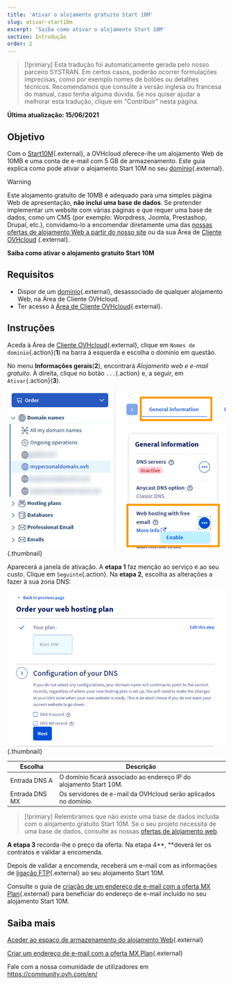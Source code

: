 ```yaml
---
title: 'Ativar o alojamento gratuito Start 10M'
slug: ativar-start10m
excerpt: 'Saiba como ativar o alojamento Start 10M'
section: Introdução
order: 2
---
```


> [!primary]
> Esta tradução foi automaticamente gerada pelo nosso parceiro SYSTRAN. Em certos casos, poderão ocorrer formulações imprecisas, como por exemplo nomes de botões ou detalhes técnicos. Recomendamos que consulte a versão inglesa ou francesa do manual, caso tenha alguma dúvida. Se nos quiser ajudar a melhorar esta tradução, clique em "Contribuir" nesta página.
>

**Última atualização: 15/06/2021**

## Objetivo

Com o [Start10M](https://www.ovh.com/fr/domaines/offre_hebergement_start10m.xml){.external}, a OVHcloud oferece-lhe um alojamento Web de 10MB e uma conta de e-mail com 5 GB de armazenamento. Este guia explica como pode ativar o alojamento Start 10M no seu [domínio](https://www.ovh.com/fr/domaines/){.external}.

> [!warning]
> Este alojamento gratuito de 10MB é adequado para uma simples página Web de apresentação, **não inclui uma base de dados**. Se pretender implementar um website com várias páginas e que requer uma base de dados, como um CMS (por exemplo: Worpdress, Joomla, Prestashop, Drupal, etc.), convidamo-lo a encomendar diretamente uma das [nossas ofertas de alojamento Web a partir do nosso site](https://www.ovh.com/fr/hebergement-web/) ou da sua Área de [Cliente OVHcloud](https://www.ovh.com/auth/?action=gotomanager&from=https://www.ovh.pt/&ovhSubsidiary=pt) {.external}.

**Saiba como ativar o alojamento gratuito Start 10M**

## Requisitos

- Dispor de um [domínio](https://www.ovh.com/fr/domaines/){.external}, desassociado de qualquer alojamento Web, na Área de Cliente OVHcloud.
- Ter acesso à [Área de Cliente OVHcloud](https://www.ovh.com/auth/?action=gotomanager&from=https://www.ovh.pt/&ovhSubsidiary=pt){.external}.

## Instruções

Aceda à Área de [Cliente OVHcloud](https://www.ovh.com/auth/?action=gotomanager&from=https://www.ovh.pt/&ovhSubsidiary=pt){.external}, clique em `Nomes de domínio`{.action}(**1**) na barra à esquerda e escolha o domínio em questão.

No menu **Informações gerais**(**2**), encontrará *Alojamento web e e-mail gratuito*. À direita, clique no botão `...`{.action} e, a seguir, em `Ativar`{.action}(**3**).

![start10m](images/start10m-step1-01.png){.thumbnail}

Aparecerá a janela de ativação. A **etapa 1** faz menção ao serviço e ao seu custo. Clique em `Seguinte`{.action}. Na **etapa 2**, escolha as alterações a fazer à sua zona DNS:

![start10m](images/start10m-step1-02.png){.thumbnail}

| Escolha                                       	| Descrição                                                                                                               								|
|--------------------------------------------	|-----------------------------------------------------------------------------------------------------------------------------------------------------------|
| Entrada DNS A                         	| O domínio ficará associado ao endereço IP do alojamento Start 10M.                                               								|
| Entrada DNS MX 	| Os servidores de e-mail da OVHcloud serão aplicados no domínio. 	|

> [!primary]
> Relembramos que não existe uma base de dados incluída com o alojamento gratuito Start 10M. Se o seu projeto necessita de uma base de dados, consulte as nossas [ofertas de alojamento web](https://www.ovh.com/fr/hebergement-web/).

**A etapa 3** recorda-lhe o preço da oferta. Na etapa 4**, **deverá ler os contratos e validar a encomenda.

Depois de validar a encomenda, receberá um e-mail com as informações de [ligação FTP](https://docs.ovh.com/fr/hosting/connexion-espace-stockage-ftp-hebergement-web/){.external} ao seu alojamento Start 10M.

Consulte o guia de [criação de um endereço de e-mail com a oferta MX Plan](https://docs.ovh.com/fr/emails/creation-dune-adresse-e-mail/){.external} para beneficiar do endereço de e-mail incluído no seu alojamento Start 10M.

## Saiba mais

[Aceder ao espaço de armazenamento do alojamento Web](https://docs.ovh.com/fr/hosting/connexion-espace-stockage-ftp-hebergement-web/){.external}

[Criar um endereço de e-mail com a oferta MX Plan](https://docs.ovh.com/fr/emails/creation-dune-adresse-e-mail/){.external}

Fale com a nossa comunidade de utilizadores em <https://community.ovh.com/en/>
